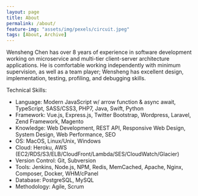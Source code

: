 ```yaml
---
layout: page
title: About
permalink: /about/
feature-img: "assets/img/pexels/circuit.jpeg"
tags: [About, Archive]
---
```


Wensheng Chen has over 8 years of experience in software development working on microservice and multi-tier client-server architecture applications. He is comfortable working independently with minimum supervision, as well as a team player; Wensheng has excellent design, implementation, testing, profiling, and debugging skills.

Technical Skills:
- Language: Modern JavaScript w/ arrow function & async await, TypeScript, SASS/CSS3, PHP7, Java, Swift, Python
- Framework: Vue.js, Express.js, Twitter Bootstrap, Wordpress, Laravel, Zend Framework, Magento
- Knowledge: Web Development, REST API, Responsive Web Design, System Design, Web Performance, SEO
- OS: MacOS, Linux/Unix, Windows
- Cloud: Heroku, AWS (EC2/RDS/S3/ELB/CloudFront/Lambda/SES/CloudWatch/Glacier)
- Version Control: Git, Subversion
- Tools: Jenkins, Node.js, NPM, Redis, MemCached, Apache, Nginx, Composer, Docker, WHM/cPanel
- Database: PostgreSQL, MySQL
- Methodology: Agile, Scrum 